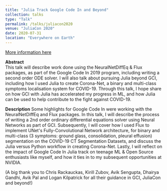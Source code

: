 ```yaml
---
title: "Julia Track Google Code In and Beyond"
collection: talks
type: "Talk"
permalink: /talks/juliacon2020
venue: "JuliaCon 2020"
date: 2020-07-31
location: "Everywhere on Earth"
---
```


[More information here](https://live.juliacon.org/talk/HJTZNE)

**Abstract**  
This talk will describe work done using the NeuralNetDiffEq & Flux packages, as part of the Google Code In 2019 program, including writing a second order ODE solver. I will also talk about pursuing Julia beyond GCI, including how I used Julia to create Corona-Net, a binary and multi-class symptoms localisation system for COVID-19. Through this talk, I hope share on how GCI with Julia has accelerated my progress in ML, and how Julia can be used to help contribute to the fight against COVID-19.
  
**Description**
Some highlights for Google Code In were working with the NeuralNetDiffEq and Flux packages. In this talk, I will describe the process of writing a 2nd order ordinary differential equations solver using Neural Networks as part of GCI. Subsequently, I will cover how I used Flux to implement UNet's Fully-Convolutional Network architecture, for binary and multi-class (3 symptoms: ground glass, consolidation, pleural effusion) segmentation on the COVID-19 CT Segmentation Datasets, and discuss the Julia versus Python workflow in creating Corona-Net. Lastly, I will reflect on the impact of Google Code In Julia track on teenage ML & Open Source enthusiasts like myself, and how it ties in to my subsequent opportunities at NVIDIA.
  
(A big thank you to Chris Rackauckas, Kirill Zubov, Avik Sengupta, Dhairya Gandhi, Avik Pal and Logan Kilpatrick for all their guidance in GCI, JuliaCon and beyond!)
